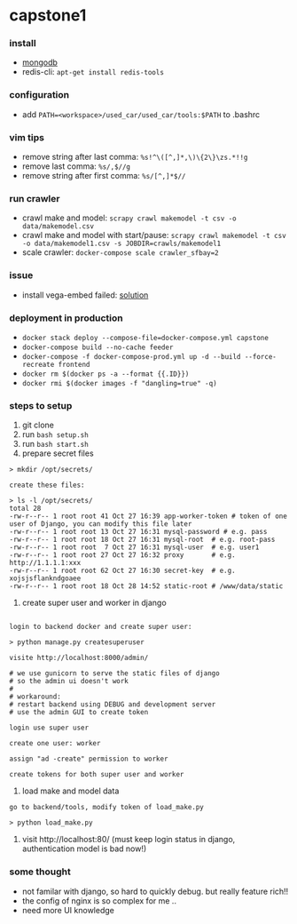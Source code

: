 # capstone1

### install
* [mongodb](https://docs.mongodb.com/v3.0/tutorial/install-mongodb-on-ubuntu/)
* redis-cli: `apt-get install redis-tools`

### configuration
* add `PATH=<workspace>/used_car/used_car/tools:$PATH` to .bashrc

### vim tips
* remove string after last comma: `%s!^\([^,]*,\)\{2\}\zs.*!!g`
* remove last comma: `%s/,$//g`
* remove string after first comma: `%s/[^,]*$//`

### run crawler
* crawl make and model: `scrapy crawl makemodel -t csv -o data/makemodel.csv`
* crawl make and model with start/pause: `scrapy crawl makemodel -t csv -o data/makemodel1.csv -s JOBDIR=crawls/makemodel1`
* scale crawler: `docker-compose scale crawler_sfbay=2`

### issue
* install vega-embed failed: [solution](https://github.com/Automattic/node-canvas/issues/822)

### deployment in production
* `docker stack deploy --compose-file=docker-compose.yml capstone`
* `docker-compose build --no-cache feeder`
* `docker-compose -f docker-compose-prod.yml up -d --build --force-recreate frontend`
* `docker rm $(docker ps -a --format {{.ID}})`
* `docker rmi $(docker images -f "dangling=true" -q)`

### steps to setup

1. git clone
1. run `bash setup.sh`
1. run `bash start.sh`
1. prepare secret files

```
> mkdir /opt/secrets/

create these files:

> ls -l /opt/secrets/
total 28
-rw-r--r-- 1 root root 41 Oct 27 16:39 app-worker-token # token of one user of Django, you can modify this file later
-rw-r--r-- 1 root root 13 Oct 27 16:31 mysql-password # e.g. pass
-rw-r--r-- 1 root root 18 Oct 27 16:31 mysql-root  # e.g. root-pass
-rw-r--r-- 1 root root  7 Oct 27 16:31 mysql-user  # e.g. user1
-rw-r--r-- 1 root root 27 Oct 27 16:32 proxy       # e.g. http://1.1.1.1:xxx
-rw-r--r-- 1 root root 62 Oct 27 16:30 secret-key  # e.g. xojsjsflankndgoaee
-rw-r--r-- 1 root root 18 Oct 28 14:52 static-root # /www/data/static 

```

1. create super user and worker in django

```

login to backend docker and create super user:

> python manage.py createsuperuser

visite http://localhost:8000/admin/

# we use gunicorn to serve the static files of django
# so the admin ui doesn't work
#
# workaround:
# restart backend using DEBUG and development server
# use the admin GUI to create token

login use super user

create one user: worker

assign "ad -create" permission to worker

create tokens for both super user and worker

```

1. load make and model data

```
go to backend/tools, modify token of load_make.py

> python load_make.py
```

1. visit http://localhost:80/ (must keep login status in django, authentication model is bad now!)

### some thought
* not familar with django, so hard to quickly debug. but really feature rich!!
* the config of nginx is so complex for me ..
* need more UI knowledge


